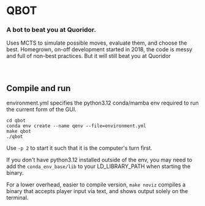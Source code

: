# QBOT
### A bot to beat you at Quoridor.

Uses MCTS to simulate possible moves, evaluate them, and choose the best.
Homegrown, on-off development started in 2018, the code is messy and full of non-best practices.
But it will still beat you at Quoridor
<br>
<br>
<br>

## Compile and run
environment.yml specifies the python3.12 conda/mamba env required to run the current form of the GUI.
```
cd qbot
conda env create --name qenv --file=environment.yml
make qbot
./qbot
```
Use `-p 2` to start it such that it is the computer's turn first.

If you don't have python3.12 installed outside of the env, you may need to add the `conda_env_base/lib` to your LD_LIBRARY_PATH when starting the binary.

For a lower overhead, easier to compile version, `make noviz` compiles a binary that accepts player input via text, and shows output solely on the terminal.



